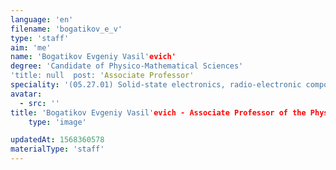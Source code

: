 ```yaml
---
language: 'en'
filename: 'bogatikov_e_v'
type: 'staff'
aim: 'me'
name: 'Bogatikov Evgeniy Vasil'evich'
degree: 'Candidate of Physico-Mathematical Sciences'
'title: null  post: 'Associate Professor'
speciality: '(05.27.01) Solid-state electronics, radio-electronic components, micro-and nanoelectronics based on quantum effects'
avatar:
  - src: ''
title: 'Bogatikov Evgeniy Vasil'evich - Associate Professor of the Physics of semiconductors and microelectronics Department'
    type: 'image'

updatedAt: 1568360578
materialType: 'staff'
---
```


